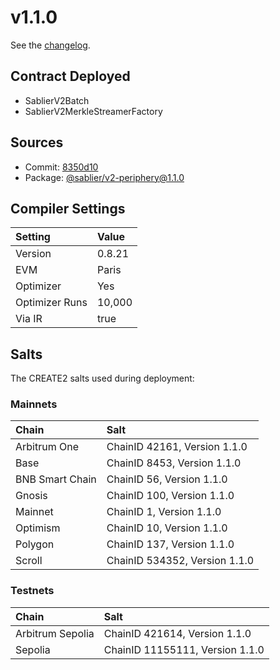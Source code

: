 # v1.1.0

See the [changelog](https://github.com/sablier-labs/v2-periphery/blob/main/CHANGELOG.md).

## Contract Deployed

- SablierV2Batch
- SablierV2MerkleStreamerFactory

## Sources

- Commit: [8350d10](https://github.com/sablier-labs/v2-periphery/commit/8350d10b28314475951b17651f30c2ede33d7722)
- Package: [@sablier/v2-periphery@1.1.0](https://www.npmjs.com/package/@sablier/v2-periphery/v/1.1.0)

## Compiler Settings

| Setting        | Value  |
| :------------- | :----- |
| Version        | 0.8.21 |
| EVM            | Paris  |
| Optimizer      | Yes    |
| Optimizer Runs | 10,000 |
| Via IR         | true   |

## Salts

The CREATE2 salts used during deployment:

### Mainnets

| Chain           | Salt                          |
| :-------------- | :---------------------------- |
| Arbitrum One    | ChainID 42161, Version 1.1.0  |
| Base            | ChainID 8453, Version 1.1.0   |
| BNB Smart Chain | ChainID 56, Version 1.1.0     |
| Gnosis          | ChainID 100, Version 1.1.0    |
| Mainnet         | ChainID 1, Version 1.1.0      |
| Optimism        | ChainID 10, Version 1.1.0     |
| Polygon         | ChainID 137, Version 1.1.0    |
| Scroll          | ChainID 534352, Version 1.1.0 |

### Testnets

| Chain            | Salt                            |
| :--------------- | :------------------------------ |
| Arbitrum Sepolia | ChainID 421614, Version 1.1.0   |
| Sepolia          | ChainID 11155111, Version 1.1.0 |

